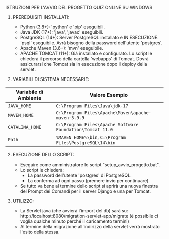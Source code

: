 ISTRUZIONI PER L'AVVIO DEL PROGETTO QUIZ ONLINE SU WINDOWS

1.  PREREQUISITI INSTALLATI:
    *   Python (3.8+): 'python' e 'pip' eseguibili.
    *   Java JDK (17+): 'java', 'javac' eseguibili.
    *   PostgreSQL (14+): Server PostgreSQL installato e IN ESECUZIONE. 'psql' eseguibile.
        Avrà bisogno della password dell'utente 'postgres'.
    *   Apache Maven (3.6+): 'mvn' eseguibile.
    *   APACHE TOMCAT (11+): Già installato e configurato.
        Lo script le chiederà il percorso della cartella 'webapps' di Tomcat.
        Dovrà assicurarsi che Tomcat sia in esecuzione dopo il deploy della servlet.

2. VARIABILI DI SISTEMA NECESSARIE:

| Variabile di Ambiente | Valore Esempio                                                |
|------------------------|---------------------------------------------------------------|
| `JAVA_HOME`            | `C:\Program Files\Java\jdk-17`                                |
| `MAVEN_HOME`           | `C:\Program Files\Apache\Maven\apache-maven-3.9.9`            |
| `CATALINA_HOME`        | `C:\Program Files\Apache Software Foundation\Tomcat 11.0`     |
| `Path`                 | `%MAVEN_HOME%\bin`, `C:\Program Files\PostgreSQL\14\bin`      |

2.  ESECUZIONE DELLO SCRIPT:
    *   Eseguire come amministratore lo script "setup_avvio_progetto.bat".
    *   Lo script le chiederà:
        *   La password dell'utente 'postgres' di PostgreSQL.
        *   La conferma ad ogni passo (premere invio per continuare).
    *   Se tutto va bene al termine dello script si aprirà una nuova finestra del Prompt dei Comandi per il server Django e una per Tomcat.

3.  UTILIZZO:
    *  La Servlet java (che avvierà l'import del db) sarà su: http://localhost:8080/migration-servlet-app/migrate (è possibile ci voglia qualche minuto perché il caricamento termini)
    *  Al termine della migrazione all'indirizzo della servlet verrà mostrato l'esito della stessa.